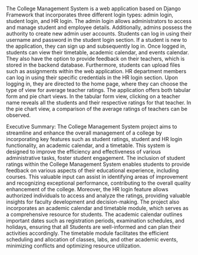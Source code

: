 The College Management System is a web application based on Django Framework that incorporates three different login types: admin login, student login, and HR login. The admin login allows administrators to access and manage student and employee details.
Additionally, admins possess the authority to create new admin user accounts. Students can log in using their username and password in the student login section. If a student is new to the application, they can sign up and subsequently log in. Once logged in, students can view their timetable, academic calendar, and events calendar. They also have the option to provide feedback on their teachers, which is stored in the backend database.
Furthermore, students can upload files such as assignments within the web application. HR department members can log in using their specific credentials in the HR login section.
Upon logging in, they are directed to the home page, where they can choose the type of view for average teacher ratings. The application offers both tabular form and pie chart views. In the tabular form view, clicking on a teacher name reveals all the students and their respective ratings for that teacher. In the pie chart view, a comparison of the average ratings of teachers can be observed.

Executive Summary:
The College Management System project aims to streamline and enhance the overall management of a college by incorporating key features such as student ratings, student and HR login functionality, an academic calendar, and a timetable. This system is designed to improve the efficiency and effectiveness of various administrative tasks, foster student engagement.
The inclusion of student ratings within the College Management System enables students to provide feedback on various aspects of their educational experience, including courses. This valuable input can assist in identifying areas of improvement and recognizing exceptional performance, contributing to the overall quality enhancement of the college. Moreover, the HR login feature allows authorized individuals to access and analyze the ratings, providing valuable insights for faculty development and decision-making.
The project also incorporates an academic calendar and timetable module, which serves as a comprehensive resource for students. The academic calendar outlines important dates such as registration periods, examination schedules, and holidays, ensuring that all Students are well-informed and can plan their activities accordingly. The timetable module facilitates the efficient scheduling and allocation of classes, labs, and other academic events, minimizing conflicts and optimizing resource utilization.
 
